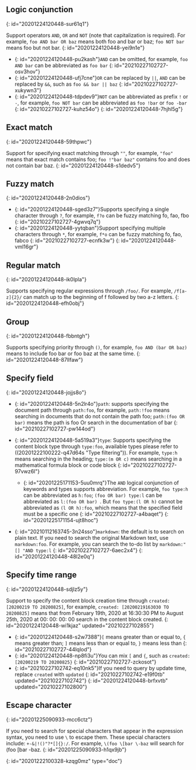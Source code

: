 ## Logic conjunction
{: id="20201224120448-sur61q1"}

Support operators `AND`, `OR` and `NOT` (note that capitalization is required). For example, `foo AND bar OR baz` means both foo and bar or baz; `foo NOT bar` means foo but not bar.
{: id="20201224120448-yei9n1e"}

* {: id="20201224120448-pu2kash"}`AND` can be omitted, for example, `foo AND bar` can be abbreviated as `foo bar`
  {: id="20210227102727-osv3hov"}
* {: id="20201224120448-ufj7cne"}`OR` can be replaced by `||`, `AND` can be replaced by `&&`, such as `foo && bar || baz`
  {: id="20210227102727-xukywn3"}
* {: id="20201224120448-tdpdev9"}`NOT` can be abbreviated as prefix `!` or `-`, for example, `foo NOT bar` can be abbreviated as `foo !bar` or `foo -bar`
  {: id="20210227102727-kuhz54o"}
{: id="20201224120448-7hjhl5g"}

## Exact match
{: id="20201224120448-59thpwc"}

Support for specifying exact matching through `""`, for example, `"foo"` means that exact match contains foo; `foo !"bar baz"` contains foo and does not contain bar baz.
{: id="20201224120448-s1dedv5"}

## Fuzzy match
{: id="20201224120448-2n0dios"}

* {: id="20201224120448-sged3z7"}Supports specifying a single character through `?`, for example, `f?o` can be fuzzy matching fo, fao, fbo
  {: id="20210227102727-4gwvq7q"}
* {: id="20201224120448-yytqban"}Support specifying multiple characters through `*`, for example, `f*o` can be fuzzy matching fo, fao, fabco
  {: id="20210227102727-ecnfk3w"}
{: id="20201224120448-vml16gr"}

## Regular match
{: id="20201224120448-ik0lpla"}

Supports specifying regular expressions through `/foo/`. For example, `/f[a-z]{2}/` can match up to the beginning of f followed by two a-z letters.
{: id="20201224120448-efh0obj"}

## Group
{: id="20201224120448-fbbntgh"}

Supports specifying priority through `()`, for example, `foo AND (bar OR baz)` means to include foo bar or foo baz at the same time.
{: id="20201224120448-87llfaw"}

## Specify field
{: id="20201224120448-jojjs8o"}

* {: id="20201224120448-5n2lr4o"}`path`: supports specifying the document path through `path:foo`, for example, `path:!foo` means searching in documents that do not contain the path foo; `path:(foo OR bar)` means the path is foo Or search in the documentation of bar
  {: id="20210227102727-pw144od"}
* {: id="20201224120448-5a519a3"}`type`: Supports specifying the content block type through `type:foo`, available types please refer to ((20201222100222-q47d64s "Type filtering")). For example, `type:h` means searching in the heading; `type:(m OR c)` means searching in a mathematical formula block or code block
  {: id="20210227102727-97vwz6l"}

  * {: id="20201225171153-5uu0mrq"}The `AND` logical conjunction of keywords and types supports abbreviation. For example, `foo type:h` can be abbreviated as `h:foo`; `(foo OR bar) type:l` can be abbreviated as `l:(foo OR bar) `. But `foo type:(l OR h)` cannot be abbreviated as `(l OR h):foo`, which means that the specified field must be a specific one
    {: id="20210227102727-a4baqet"}
  {: id="20201225171154-ujt8hoc"}
* {: id="20210112163745-3n24sso"}`markdown`: the default is to search on plain text. If you need to search the original Markdown text, use `markdown:foo`. For example, you can search the to-do list by `markdown:"[] "AND type:l`
  {: id="20210227102727-6aec2x4"}
{: id="20201224120448-48l2e0q"}

## Specify time range
{: id="20201224120448-sdjlz5y"}

Support to specify the content block creation time through `created: [20200219 TO 20200825]`, for example, `created: [20200219163030 TO 20200825]` means that from February 19th, 2020 at 16:30:30 PM to August 25th, 2020 at 00: 00: 00: 00 search in the content block created.
{: id="20201224120448-wi1kjaz" updated="20210227102855"}

* {: id="20201224120448-s2w7388"}`[` means greater than or equal to, `{` means greater than; `]` means less than or equal to, `}` means less than
  {: id="20210227102727-44lqlod"}
* {: id="20201224120448-np8fi3u"}You can mix `[` and `{`, such as `created: [20200219 TO 20200825}`
  {: id="20210227102727-zckosot"}
* {: id="20210227102742-eq10nk5"}If you need to query by update time, replace `created` with `updated`
  {: id="20210227102742-e19f0tb" updated="20210227102742"}
{: id="20201224120448-brfxvtb" updated="20210227102800"}

## Escape character
{: id="20201225090933-mcc6ctz"}

If you need to search for special characters that appear in the expression syntax, you need to use `\` to escape them. These special characters include: `+-&|!()"?*[]{}:/`. For example, `\(foo \[bar \-baz` will search for (foo [bar -baz.
{: id="20201225090933-h1qx9jb"}


{: id="20201222100328-kzqg0mz" type="doc"}
